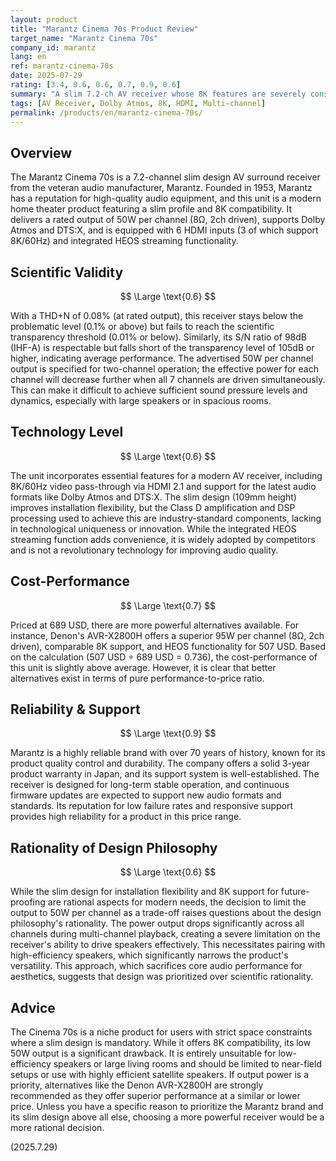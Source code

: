 ```yaml
---
layout: product
title: "Marantz Cinema 70s Product Review"
target_name: "Marantz Cinema 70s"
company_id: marantz
lang: en
ref: marantz-cinema-70s
date: 2025-07-29
rating: [3.4, 0.6, 0.6, 0.7, 0.9, 0.6]
summary: "A slim 7.2-ch AV receiver whose 8K features are severely constrained by its low 50W output."
tags: [AV Receiver, Dolby Atmos, 8K, HDMI, Multi-channel]
permalink: /products/en/marantz-cinema-70s/
---
```


## Overview

The Marantz Cinema 70s is a 7.2-channel slim design AV surround receiver from the veteran audio manufacturer, Marantz. Founded in 1953, Marantz has a reputation for high-quality audio equipment, and this unit is a modern home theater product featuring a slim profile and 8K compatibility. It delivers a rated output of 50W per channel (8Ω, 2ch driven), supports Dolby Atmos and DTS:X, and is equipped with 6 HDMI inputs (3 of which support 8K/60Hz) and integrated HEOS streaming functionality.

## Scientific Validity

$$ \Large \text{0.6} $$

With a THD+N of 0.08% (at rated output), this receiver stays below the problematic level (0.1% or above) but fails to reach the scientific transparency threshold (0.01% or below). Similarly, its S/N ratio of 98dB (IHF-A) is respectable but falls short of the transparency level of 105dB or higher, indicating average performance. The advertised 50W per channel output is specified for two-channel operation; the effective power for each channel will decrease further when all 7 channels are driven simultaneously. This can make it difficult to achieve sufficient sound pressure levels and dynamics, especially with large speakers or in spacious rooms.

## Technology Level

$$ \Large \text{0.6} $$

The unit incorporates essential features for a modern AV receiver, including 8K/60Hz video pass-through via HDMI 2.1 and support for the latest audio formats like Dolby Atmos and DTS:X. The slim design (109mm height) improves installation flexibility, but the Class D amplification and DSP processing used to achieve this are industry-standard components, lacking in technological uniqueness or innovation. While the integrated HEOS streaming function adds convenience, it is widely adopted by competitors and is not a revolutionary technology for improving audio quality.

## Cost-Performance

$$ \Large \text{0.7} $$

Priced at 689 USD, there are more powerful alternatives available. For instance, Denon's AVR-X2800H offers a superior 95W per channel (8Ω, 2ch driven), comparable 8K support, and HEOS functionality for 507 USD. Based on the calculation (507 USD ÷ 689 USD = 0.736), the cost-performance of this unit is slightly above average. However, it is clear that better alternatives exist in terms of pure performance-to-price ratio.

## Reliability & Support

$$ \Large \text{0.9} $$

Marantz is a highly reliable brand with over 70 years of history, known for its product quality control and durability. The company offers a solid 3-year product warranty in Japan, and its support system is well-established. The receiver is designed for long-term stable operation, and continuous firmware updates are expected to support new audio formats and standards. Its reputation for low failure rates and responsive support provides high reliability for a product in this price range.

## Rationality of Design Philosophy

$$ \Large \text{0.6} $$

While the slim design for installation flexibility and 8K support for future-proofing are rational aspects for modern needs, the decision to limit the output to 50W per channel as a trade-off raises questions about the design philosophy's rationality. The power output drops significantly across all channels during multi-channel playback, creating a severe limitation on the receiver's ability to drive speakers effectively. This necessitates pairing with high-efficiency speakers, which significantly narrows the product's versatility. This approach, which sacrifices core audio performance for aesthetics, suggests that design was prioritized over scientific rationality.

## Advice

The Cinema 70s is a niche product for users with strict space constraints where a slim design is mandatory. While it offers 8K compatibility, its low 50W output is a significant drawback. It is entirely unsuitable for low-efficiency speakers or large living rooms and should be limited to near-field setups or use with highly efficient satellite speakers. If output power is a priority, alternatives like the Denon AVR-X2800H are strongly recommended as they offer superior performance at a similar or lower price. Unless you have a specific reason to prioritize the Marantz brand and its slim design above all else, choosing a more powerful receiver would be a more rational decision.

(2025.7.29)
